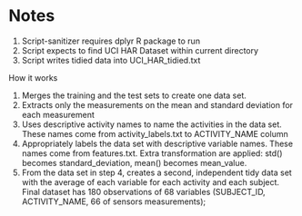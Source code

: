 Notes
==================

1. Script-sanitizer requires dplyr R package to run
2. Script expects to find UCI HAR Dataset within current directory
3. Script writes tidied data into UCI\_HAR\_tidied.txt


How it works

1. Merges the training and the test sets to create one data set.
2. Extracts only the measurements on the mean and standard deviation for each measurement
3. Uses descriptive activity names to name the activities in the data set.
These names come from activity\_labels.txt to ACTIVITY\_NAME column
4. Appropriately labels the data set with descriptive variable names.
These names come from features.txt. Extra transformation are applied: std() becomes standard\_deviation, mean() becomes mean\_value.
5. From the data set in step 4, creates a second, independent tidy data set with the average of each variable for each activity and each subject.
Final dataset has  180 observations of 68 variables (SUBJECT\_ID, ACTIVITY\_NAME, 66 of sensors measurements);
